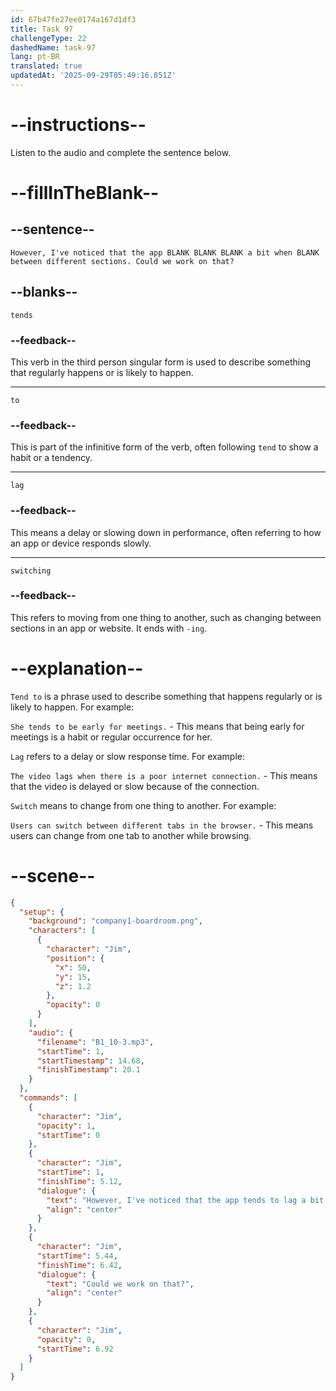 ```yaml
---
id: 67b47fe27ee0174a167d1df3
title: Task 97
challengeType: 22
dashedName: task-97
lang: pt-BR
translated: true
updatedAt: '2025-09-29T05:49:16.851Z'
---
```


<!-- (audio) Jim: However, I've noticed that the app tends to lag a bit when switching between different sections. Could we work on that? -->

# --instructions--

Listen to the audio and complete the sentence below.

# --fillInTheBlank--

## --sentence--

`However, I've noticed that the app BLANK BLANK BLANK a bit when BLANK between different sections. Could we work on that?`

## --blanks--

`tends`

### --feedback--

This verb in the third person singular form is used to describe something that regularly happens or is likely to happen.

---

`to`

### --feedback--

This is part of the infinitive form of the verb, often following `tend` to show a habit or a tendency.

---

`lag`

### --feedback--

This means a delay or slowing down in performance, often referring to how an app or device responds slowly.

---

`switching`

### --feedback--

This refers to moving from one thing to another, such as changing between sections in an app or website. It ends with `-ing`.

# --explanation--

`Tend to` is a phrase used to describe something that happens regularly or is likely to happen. For example:

`She tends to be early for meetings.` - This means that being early for meetings is a habit or regular occurrence for her.

`Lag` refers to a delay or slow response time. For example:

`The video lags when there is a poor internet connection.` - This means that the video is delayed or slow because of the connection.

`Switch` means to change from one thing to another. For example:

`Users can switch between different tabs in the browser.` - This means users can change from one tab to another while browsing.

# --scene--

```json
{
  "setup": {
    "background": "company1-boardroom.png",
    "characters": [
      {
        "character": "Jim",
        "position": {
          "x": 50,
          "y": 15,
          "z": 1.2
        },
        "opacity": 0
      }
    ],
    "audio": {
      "filename": "B1_10-3.mp3",
      "startTime": 1,
      "startTimestamp": 14.68,
      "finishTimestamp": 20.1
    }
  },
  "commands": [
    {
      "character": "Jim",
      "opacity": 1,
      "startTime": 0
    },
    {
      "character": "Jim",
      "startTime": 1,
      "finishTime": 5.12,
      "dialogue": {
        "text": "However, I've noticed that the app tends to lag a bit when switching between different sections.",
        "align": "center"
      }
    },
    {
      "character": "Jim",
      "startTime": 5.44,
      "finishTime": 6.42,
      "dialogue": {
        "text": "Could we work on that?",
        "align": "center"
      }
    },
    {
      "character": "Jim",
      "opacity": 0,
      "startTime": 6.92
    }
  ]
}
```
